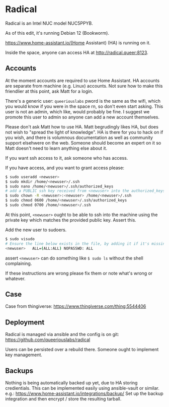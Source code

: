 <!-- TITLE: Radical (machine) -->
<!-- SUBTITLE: A machine running Home Assistant somewhere in QL, possibly by the DMX controller -->

# Radical
Radical is an Intel NUC model NUC5PPYB.

As of this edit, it's running Debian 12 (Bookworm).

https://www.home-assistant.io/(Home Assistant) (HA) is running on it.  

Inside the space, anyone can access HA at http://radical.queer:8123.  

## Accounts
At the moment accounts are required to use Home Assistant.  HA accounts are separate from machine (e.g. Linux) accounts.  Not sure how to make this friendlier at this point, ask Matt for a login.

There's a generic user: `queeriouslabs` pword is the same as the wifi, which you would know if you were in the space rn, so don't even start asking.  This user is not an admin, which like, would probably be fine.  I suggest we promote this user to admin so anyone can add a new account themselves.

Please don't ask Matt how to use HA.  Matt begrudingly likes HA, but does not wish to "spread the light of knowledge".  HA is there for you to hack on if you wish, and there is volumnous documentation as well as community support elsehwere on the web.  Someone should become an expert on it so Matt doesn't need to learn anything else about it.

If you want ssh access to it, ask someone who has access.  

If you have access, and you want to grant access please:
```bash
$ sudo useradd <newuser>
$ sudo mkdir /home/<newuser>/.ssh
$ sudo nano /home/<newuser>/.ssh/authorized_keys
# add a PUBLIC ssh key received from <newuser> into the authorized_keys file
$ sudo chown -R <newuser>:<newuser> /home/<newuser>/.ssh
$ sudo chmod 0600 /home/<newuser>/.ssh/authorized_keys
$ sudo chmod 0700 /home/<newuser>/.ssh
```

At this point, `<newuser>` ought to be able to ssh into the machine using the private key which matches the provided public key.  Assert this.

Add the new user to sudoers.

```bash
$ sudo visudo
# Ensure the line below exists in the file, by adding it if it's missing:
<newuser>   ALL=(ALL:ALL) NOPASSWD: ALL
```

assert `<newuser>` can do something like `$ sudo ls` without the shell complaining.

If these instructions are wrong please fix them or note what's wrong or whatever.

## Case
Case from thingiverse:
https://www.thingiverse.com/thing:5544406

## Deployment
Radical is managed via ansible and the config is on git: https://github.com/queeriouslabs/radical

Users can be persisted over a rebuild there.  Someone ought to implement key management.

## Backups
Nothing is being automatically backed up yet, due to HA storing credientials.  This can be implemented easily using ansible-vault or similar.
e.g.: https://www.home-assistant.io/integrations/backup/
Set up the backup integration and then encrypt / store the resulting tarball.